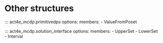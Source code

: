 # Other structures


::: act4e_mcdp.primitivedps
    options:
      members:
        - ValueFromPoset

::: act4e_mcdp.solution_interface
    options:
      members:
        - UpperSet
        - LowerSet
        - Interval
